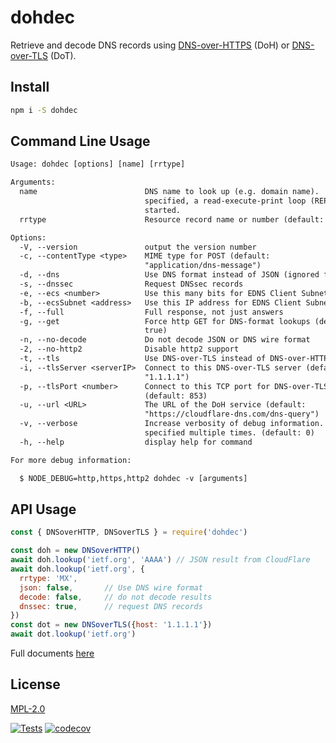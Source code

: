 # dohdec

Retrieve and decode DNS records using [DNS-over-HTTPS](https://tools.ietf.org/html/rfc8484) (DoH) or [DNS-over-TLS](https://tools.ietf.org/html/rfc7858) (DoT).


## Install

```bash
npm i -S dohdec
```

## Command Line Usage

```txt
Usage: dohdec [options] [name] [rrtype]

Arguments:
  name                        DNS name to look up (e.g. domain name).  If not
                              specified, a read-execute-print loop (REPL) is
                              started.
  rrtype                      Resource record name or number (default: "A")

Options:
  -V, --version               output the version number
  -c, --contentType <type>    MIME type for POST (default:
                              "application/dns-message")
  -d, --dns                   Use DNS format instead of JSON (ignored for TLS)
  -s, --dnssec                Request DNSsec records
  -e, --ecs <number>          Use this many bits for EDNS Client Subnet (ECS)
  -b, --ecsSubnet <address>   Use this IP address for EDNS Client Subnet (ECS)
  -f, --full                  Full response, not just answers
  -g, --get                   Force http GET for DNS-format lookups (default:
                              true)
  -n, --no-decode             Do not decode JSON or DNS wire format
  -2, --no-http2              Disable http2 support
  -t, --tls                   Use DNS-over-TLS instead of DNS-over-HTTPS
  -i, --tlsServer <serverIP>  Connect to this DNS-over-TLS server (default:
                              "1.1.1.1")
  -p, --tlsPort <number>      Connect to this TCP port for DNS-over-TLS
                              (default: 853)
  -u, --url <URL>             The URL of the DoH service (default:
                              "https://cloudflare-dns.com/dns-query")
  -v, --verbose               Increase verbosity of debug information.  May be
                              specified multiple times. (default: 0)
  -h, --help                  display help for command

For more debug information:

  $ NODE_DEBUG=http,https,http2 dohdec -v [arguments]
```

## API Usage

```js
const { DNSoverHTTP, DNSoverTLS } = require('dohdec')

const doh = new DNSoverHTTP()
await doh.lookup('ietf.org', 'AAAA') // JSON result from CloudFlare
await doh.lookup('ietf.org', {
  rrtype: 'MX',
  json: false,       // Use DNS wire format
  decode: false,     // do not decode results
  dnssec: true,      // request DNS records
})
const dot = new DNSoverTLS({host: '1.1.1.1'})
await dot.lookup('ietf.org')
```

Full documents [here](https://hildjj.github.io/dohdec/)

## License

[MPL-2.0](https://www.mozilla.org/en-US/MPL/2.0/)

[![Tests](https://github.com/hildjj/dohdec/actions/workflows/node.js.yml/badge.svg)](https://github.com/hildjj/dohdec/actions/workflows/node.js.yml)
[![codecov](https://codecov.io/gh/hildjj/dohdec/branch/main/graph/badge.svg?token=qYy1UyK9S5)](https://codecov.io/gh/hildjj/dohdec)
